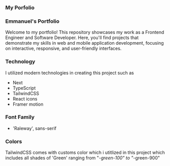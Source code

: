 ### My Porfolio

### Emmanuel's Portfolio
Welcome to my portfolio! This repository showcases my work as a Frontend Engineer and Software Developer. Here, you'll find projects that demonstrate my skills in web and mobile application development, focusing on interactive, responsive, and user-friendly interfaces.

### Technology 
I utilized modern technologies in creating this project such as
- Next
- TypeScript
- TailwindCSS
- React icons
- Framer motion

### Font Family
- 'Raleway', sans-serif

### Colors
TailwindCSS comes with customs color which i utitlized in this project which includes all shades of 'Green' ranging from "*-green-100"  to "*-green-900"



